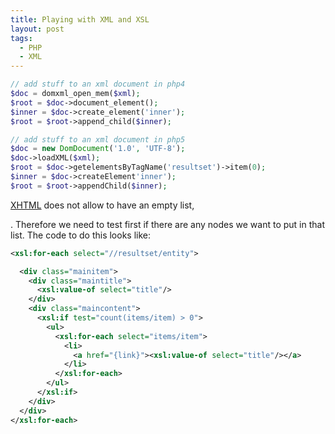 ```yaml
---
title: Playing with XML and XSL
layout: post
tags:
  - PHP
  - XML
---
```

```php  
// add stuff to an xml document in php4
$doc = domxml_open_mem($xml);
$root = $doc->document_element();
$inner = $doc->create_element('inner');
$root = $root->append_child($inner);

// add stuff to an xml document in php5
$doc = new DomDocument('1.0', 'UTF-8');
$doc->loadXML($xml);
$root = $doc->getelementsByTagName('resultset')->item(0);
$inner = $doc->createElement'inner');
$root = $root->appendChild($inner); 
```

[XHTML](http://www.w3.org/TR/xhtml1/) does not allow to have an empty list, <ul></ul>. Therefore we need to test first if there are any nodes we want to put in that list. The code to do this looks like:

```xml
<xsl:for-each select="//resultset/entity">

  <div class="mainitem">
    <div class="maintitle">
      <xsl:value-of select="title"/>
    </div>
    <div class="maincontent">
      <xsl:if test="count(items/item) > 0">
        <ul>
          <xsl:for-each select="items/item"> 
            <li>
              <a href="{link}"><xsl:value-of select="title"/></a>
            </li>
          </xsl:for-each> 
        </ul> 
      </xsl:if>
    </div>
  </div> 
</xsl:for-each>
```
